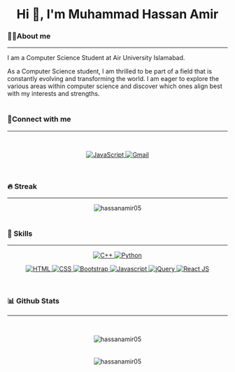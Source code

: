 <h1 align="center">Hi 👋, I'm Muhammad Hassan Amir</h1>

<p align="center"></p>

<h3>💁‍♂️About me</h3>
<hr>
<p>I am a Computer Science Student at Air University Islamabad.</p>
As a Computer Science student, I am thrilled to be part of a field that is constantly evolving and transforming the world. I am eager to explore the various areas within computer science and discover which ones align best with my interests and strengths.
<br><br>

<h3 align="left">📱Connect with me</h3>
<hr>
<br>
<p align="center">
	<a href="https://www.linkedin.com/in/muhammadhassanamir/" target="_blank">
		<img alt="JavaScript" src="https://img.shields.io/badge/LinkedIn-0077B5?style=for-the-badge&logo=linkedin&logoColor=white">
	</a>
	<a href="https://mail.google.com/mail/?view=cm&fs=1&to=hassanamir0506@gmail.com" target="_blank">
	     <img alt="Gmail" src="https://img.shields.io/badge/Gmail-%23E34F26?style=for-the-badge&logo=gmail&logoColor=white">
	</a>
</p>
<br>

<h3 align="left">🔥 Streak</h3>
<hr>
<center align="center">
	<img  src="https://github-readme-streak-stats.herokuapp.com/?user=hassanamir05&theme=blue-green" alt="hassanamir05" />
</center>
<br>

<h3 align="left">🚀 Skills</h3>
<hr>
<!-- Center-aligned table -->
<div style="text-align: center;">
	<!-- Programming languages table -->
	<p align="center">
		<a href="https://www.w3schools.com/cpp/" target="_blank">
			<img alt="C++" src="https://img.shields.io/badge/C%2B%2B-00599C?style=for-the-badge&logo=c%2B%2B&logoColor=white">
			<img alt="Python" src="https://img.shields.io/badge/Python-14354C?style=for-the-badge&logo=python&logoColor=white">
		</a>
	</p>
	<!-- Frontend Development table -->
	<p align="center">
		<a href="https://www.w3.org/html/" target="_blank">
			<img alt="HTML" src="https://img.shields.io/badge/HTML5-E34F26?style=for-the-badge&logo=html5&logoColor=white">
			<img alt="CSS" src="https://img.shields.io/badge/CSS3-1572B6?style=for-the-badge&logo=css3&logoColor=white">
			<img alt="Bootstrap" src="https://img.shields.io/badge/Bootstrap-563D7C?style=for-the-badge&logo=bootstrap&logoColor=white">
			<img alt="Javascript" src="https://img.shields.io/badge/JavaScript-323330?style=for-the-badge&logo=javascript&logoColor=F7DF1E">
			<img alt="jQuery" src="https://img.shields.io/badge/jQuery-0769AD?style=for-the-badge&logo=jquery&logoColor=white">
			<img alt="React JS" src="https://img.shields.io/badge/react-js-E34F26?style=for-the-badge&logo=html5&logoColor=white">
		</a>
	</p>
</div>
<br>

<h3 align="left">📊 Github Stats</h3>
<hr>
<p align="center">
	&emsp;
	<center align="center">
		<img src="https://github-readme-stats.vercel.app/api?username=hassanamir05&theme=blue-green" alt="hassanamir05" />
	</center>
	<br>
	&emsp;
	<center align="center">
		<img src="https://github-readme-stats.vercel.app/api/top-langs/?username=hassanamir05&theme=blue-green" alt="hassanamir05" />
	</center>
</p>
<br>
